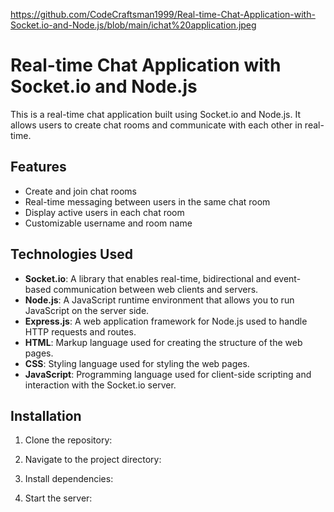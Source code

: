 https://github.com/CodeCraftsman1999/Real-time-Chat-Application-with-Socket.io-and-Node.js/blob/main/ichat%20application.jpeg
# Real-time Chat Application with Socket.io and Node.js

This is a real-time chat application built using Socket.io and Node.js. It allows users to create chat rooms and communicate with each other in real-time.

## Features

- Create and join chat rooms
- Real-time messaging between users in the same chat room
- Display active users in each chat room
- Customizable username and room name

## Technologies Used

- **Socket.io**: A library that enables real-time, bidirectional and event-based communication between web clients and servers.
- **Node.js**: A JavaScript runtime environment that allows you to run JavaScript on the server side.
- **Express.js**: A web application framework for Node.js used to handle HTTP requests and routes.
- **HTML**: Markup language used for creating the structure of the web pages.
- **CSS**: Styling language used for styling the web pages.
- **JavaScript**: Programming language used for client-side scripting and interaction with the Socket.io server.

## Installation

1. Clone the repository:


2. Navigate to the project directory:


3. Install dependencies:


4. Start the server:


